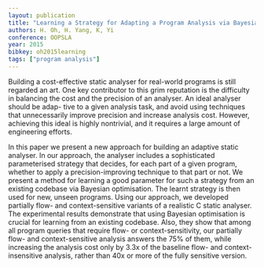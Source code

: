 ```yaml
---
layout: publication
title: "Learning a Strategy for Adapting a Program Analysis via Bayesian Optimisation"
authors: H. Oh, H. Yang, K, Yi
conference: OOPSLA 
year: 2015
bibkey: oh2015learning
tags: ["program analysis"]
---
```

Building a cost-effective static analyser for real-world programs is still regarded an art. One key contributor to this
grim reputation is the difficulty in balancing the cost and the
precision of an analyser. An ideal analyser should be adap-
tive to a given analysis task, and avoid using techniques that
unnecessarily improve precision and increase analysis cost.
However, achieving this ideal is highly nontrivial, and it requires a large amount of engineering efforts.

In this paper we present a new approach for building
an adaptive static analyser. In our approach, the analyser
includes a sophisticated parameterised strategy that decides, for each part of a given program, whether to apply
a precision-improving technique to that part or not. We
present a method for learning a good parameter for such
a strategy from an existing codebase via Bayesian optimisation. The learnt strategy is then used for new, unseen programs. Using our approach, we developed partially flow-
and context-sensitive variants of a realistic C static analyser.
The experimental results demonstrate that using Bayesian
optimisation is crucial for learning from an existing codebase. Also, they show that among all program queries that
require flow- or context-sensitivity, our partially flow- and
context-sensitive analysis answers the 75% of them, while
increasing the analysis cost only by 3.3x of the baseline
flow- and context-insensitive analysis, rather than 40x or
more of the fully sensitive version.
